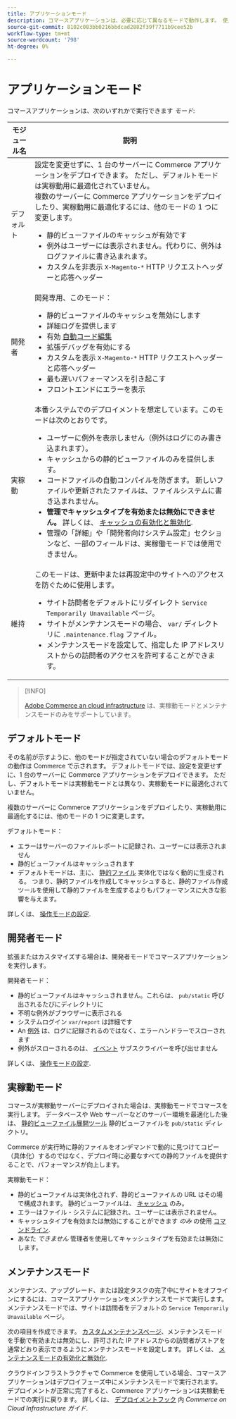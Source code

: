 ```yaml
---
title: アプリケーションモード
description: コマースアプリケーションは、必要に応じて異なるモードで動作します。 使用可能なアプリケーションモードの詳細なリストを表示します。
source-git-commit: 8102c083bb0216bbdcad2882f39f7711b9cee52b
workflow-type: tm+mt
source-wordcount: '798'
ht-degree: 0%

---
```



# アプリケーションモード

コマースアプリケーションは、次のいずれかで実行できます _モード_:

| モジュール名 | 説明 |
| ----------- | ----------- |
| デフォルト | 設定を変更せずに、1 台のサーバーに Commerce アプリケーションをデプロイできます。 ただし、デフォルトモードは実稼動用に最適化されていません。<br>複数のサーバーに Commerce アプリケーションをデプロイしたり、実稼動用に最適化するには、他のモードの 1 つに変更します。<ul><li>静的ビューファイルのキャッシュが有効です</li><li>例外はユーザーには表示されません。代わりに、例外はログファイルに書き込まれます。</li><li>カスタムを非表示 `X-Magento-*` HTTP リクエストヘッダーと応答ヘッダー</li></ul> |
| 開発者 | 開発専用、このモード：<ul><li>静的ビューファイルのキャッシュを無効にします</li><li>詳細ログを提供します</li><li>有効 [自動コード編集](../cli/code-compiler.md)</li><li>拡張デバッグを有効にする</li><li>カスタムを表示 `X-Magento-*` HTTP リクエストヘッダーと応答ヘッダー</li><li>最も遅いパフォーマンスを引き起こす</li><li>フロントエンドにエラーを表示</li></ul> |
| 実稼動 | 本番システムでのデプロイメントを想定しています。このモードは次のとおりです。<ul><li>ユーザーに例外を表示しません（例外はログにのみ書き込まれます）。</li><li>キャッシュからの静的ビューファイルのみを提供します。</li><li>コードファイルの自動コンパイルを防ぎます。 新しいファイルや更新されたファイルは、ファイルシステムに書き込まれません。</li><li>**管理でキャッシュタイプを有効または無効にできません。** 詳しくは、 [キャッシュの有効化と無効化](../cli/manage-cache.md#enable-or-disable-cache-types).</li><li>管理の「詳細」や「開発者向けシステム設定」セクションなど、一部のフィールドは、実稼働モードでは使用できません。</li></ul> |
| 維持 | このモードは、更新中または再設定中のサイトへのアクセスを防ぐために使用します。<ul><li>サイト訪問者をデフォルトにリダイレクト `Service Temporarily Unavailable` ページ。</li><li>サイトがメンテナンスモードの場合、 `var/` ディレクトリに `.maintenance.flag` ファイル。</li><li>メンテナンスモードを設定して、指定した IP アドレスリストからの訪問者のアクセスを許可することができます。</li></ul> |

>[!INFO]
>
>[Adobe Commerce an cloud infrastructure](https://experienceleague.adobe.com/docs/commerce-cloud-service/user-guide/overview.html) は、実稼動モードとメンテナンスモードのみをサポートしています。

## デフォルトモード

その名前が示すように、他のモードが指定されていない場合のデフォルトモードの動作は Commerce で示されます。 デフォルトモードでは、設定を変更せずに、1 台のサーバーに Commerce アプリケーションをデプロイできます。 ただし、デフォルトモードは実稼動モードとは異なり、実稼動モードに最適化されていません。

複数のサーバーに Commerce アプリケーションをデプロイしたり、実稼動用に最適化するには、他のモードの 1 つに変更します。

デフォルトモード：

- エラーはサーバーのファイルレポートに記録され、ユーザーには表示されません
- 静的ビューファイルはキャッシュされます
- デフォルトモードは、主に、 [静的ファイル](https://glossary.magento.com/static-files) 実体化ではなく動的に生成される。 つまり、静的ファイルを作成してキャッシュすると、静的ファイル作成ツールを使用して静的ファイルを生成するよりもパフォーマンスに大きな影響を与えます。

詳しくは、 [操作モードの設定](../cli/set-mode.md).

## 開発者モード

拡張またはカスタマイズする場合は、開発者モードでコマースアプリケーションを実行します。

開発者モード：

- 静的ビューファイルはキャッシュされません。これらは、 `pub/static` 呼び出されるたびにディレクトリに
- 不明な例外がブラウザーに表示される
- システムログイン `var/report` は詳細です
- An [例外](https://glossary.magento.com/exception) は、ログに記録されるのではなく、エラーハンドラーでスローされます
- 例外がスローされるのは、 [イベント](https://glossary.magento.com/event) サブスクライバーを呼び出せません

詳しくは、 [操作モードの設定](../cli/set-mode.md).

## 実稼動モード

コマースが実稼動サーバーにデプロイされた場合は、実稼動モードでコマースを実行します。 データベースや Web サーバーなどのサーバー環境を最適化した後は、 [静的ビューファイル展開ツール](../cli/static-view-file-deployment.md) 静的ビューファイルを `pub/static` ディレクトリ。

Commerce が実行時に静的ファイルをオンデマンドで動的に見つけてコピー（具体化）するのではなく、デプロイ時に必要なすべての静的ファイルを提供することで、パフォーマンスが向上します。

実稼動モード：

- 静的ビューファイルは実体化されず、静的ビューファイルの URL はその場で構成されます。 静的ビューファイルは、 [キャッシュ](https://glossary.magento.com/cache) のみ。
- エラーはファイル・システムに記録され、ユーザーには表示されません。
- キャッシュタイプを有効または無効にすることができます _のみ_ の使用 [コマンドライン](../cli/manage-cache.md#config-cli-subcommands-cache-en).
- あなた _できません_ 管理者を使用してキャッシュタイプを有効または無効にします。

## メンテナンスモード

メンテナンス、アップグレード、または設定タスクの完了中にサイトをオフラインにするには、コマースアプリケーションをメンテナンスモードで実行します。 メンテナンスモードでは、サイトは訪問者をデフォルトの `Service Temporarily Unavailable` ページ。

次の項目を作成できます。 [カスタムメンテナンスページ](../../upgrade/troubleshooting/maintenance-mode-options.md)、メンテナンスモードを手動で有効または無効にし、許可された IP アドレスからの訪問者がストアを通常どおり表示できるようにメンテナンスモードを設定します。 詳しくは、 [メンテナンスモードの有効化と無効化](../../installation/tutorials/maintenance-mode.md).

クラウドインフラストラクチャで Commerce を使用している場合、コマースアプリケーションはデプロイフェーズ中にメンテナンスモードで実行されます。 デプロイメントが正常に完了すると、Commerce アプリケーションは実稼動モードでの実行に戻ります。 詳しくは、 [デプロイメントフック](https://experienceleague.adobe.com/docs/commerce-cloud-service/user-guide/develop/deploy/best-practices.html#phase-5%3A-deployment-hooks) 内 _Commerce on Cloud Infrastructure ガイド_.
